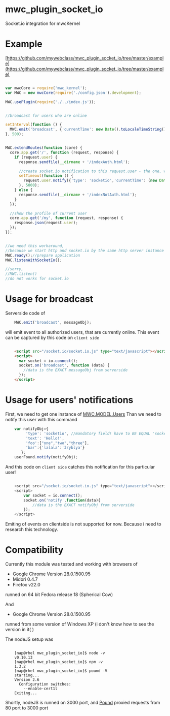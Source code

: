 mwc_plugin_socket_io
====================

Socket.io integration for mwcKernel


Example
====================
[https://github.com/mywebclass/mwc_plugin_socket_io/tree/master/example](https://github.com/mywebclass/mwc_plugin_socket_io/tree/master/example)
```javascript

var mwcCore = require('mwc_kernel');
var MWC = new mwcCore(require('./config.json').development);

MWC.usePlugin(require('./../index.js'));


//broadcast for users who are online

setInterval(function () {
  MWC.emit('broadcast', {'currentTime': new Date().toLocaleTimeString()});
}, 500);


MWC.extendRoutes(function (core) {
  core.app.get('/', function (request, response) {
    if (request.user) {
      response.sendfile(__dirname + '/indexAuth.html');

      //create socket.io notification to this request.user - the one, who currently interacts with application
      setTimeout(function () {
        request.user.notify({'type': 'socketio','currentTime': (new Date().toLocaleTimeString())});
      }, 5000);
    } else {
      response.sendfile(__dirname + '/indexNotAuth.html');
    }
  });

  //show the profile of current user
  core.app.get('/my', function (request, response) {
    response.json(request.user);
  });
});


//we need this workaround,
//because we start http and socket.io by the same http server instance on the same port
MWC.ready();//prepare application
MWC.listenWithSocketIo();

//sorry,
//MWC.listen()
//do not works for socket.io

```


Usage for broadcast
====================

Serverside code of

```javascript
    MWC.emit('broadcast', messageObj);
```

will emit event to all authorized users, that are currently online.
This event can be captured by this code on `client side`

```html

    <script src="/socket.io/socket.io.js" type="text/javascript"></script>
    <script>
      var socket = io.connect();
      socket.on('broadcast', function (data) {
        //data is the EXACT messageObj from serverside
      });
    </script>

```

Usage for users' notifications
====================

First, we need to get one instance of [MWC.MODEL.Users](https://github.com/mywebclass/mwc_kernel#the-model-of-user)
Than we need to notify this user with this command

```javascript
    var notifyObj={
         'type': 'socketio', //mandatory field! have to BE EQUAL 'socketio'
         'text': 'Hello!',
         'foo':["one","two","three"],
         'bar':{'lalala':'3ryblya'}
       };
    userFound.notify(notifyObj);
```

And this code on `client side` catches this notification for this particular user!

```javascript

    <script src="/socket.io/socket.io.js" type="text/javascript"></script>
    <script>
        var socket = io.connect();
        socket.on('notify',function(data){
            //data is the EXACT notifyObj from serverside
        });
    </script>


```

Emiting of events on clientside is not supported for now. Because i need to research this technology.

Compatibility
====================
Currently this module was tested and working with browsers of

 - Google Chrome Version 28.0.1500.95
 - Midori 0.4.7
 - Firefox v22.0

runned on 64 bit Fedora release 18 (Spherical Cow)

And

 - Google Chrome Version 28.0.1500.95

runned from some version of Windows XP (i don't know how to see the version in it( )

The nodeJS setup was
```shell

    [nap@rhel mwc_plugin_socket_io]$ node -v
    v0.10.13
    [nap@rhel mwc_plugin_socket_io]$ npm -v
    1.3.2
    [nap@rhel mwc_plugin_socket_io]$ pound -V
    starting...
    Version 2.6
      Configuration switches:
        --enable-cert1l
    Exiting...

```

Shortly, nodeJS is runned on 3000 port, and [Pound](http://www.apsis.ch/pound) proxied requests from 80 port to 3000 port

